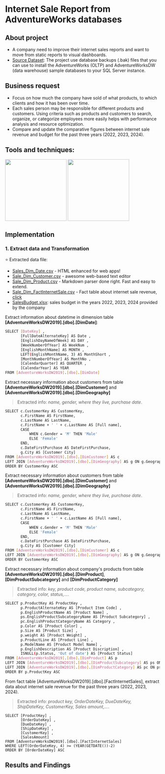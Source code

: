 
# Internet Sale Report from AdventureWorks databases 

## About project
- A company need to improve  their internet sales reports and want to move from static reports to visual dashboards.
- [Source Dataset](https://learn.microsoft.com/en-us/sql/samples/adventureworks-install-configure?view=sql-server-ver16&tabs=ssms): The project use database backups (.bak) files that you can use to install the AdventureWorks (OLTP) and AdventureWorksDW (data warehouse) sample databases to your SQL Server instance.
## Business request
- Focus on how much the company have sold of what products, to which clients and how it has been over time.
- Each sales person may be responsible for different products and customers. Using criteria such as products and customers to search, organize, or categorize employees more easily helps with performance analysis and resource optimization.
- Compare and update the comparative figures between internet sale revenue and budget for the past three years (2022, 2023, 2024).
## Tools and techniques:

<img src="https://logonoid.com/images/sql-server-logo.png" width="200"> <img src="https://seeklogo.com/images/P/power-bi-microsoft-logo-E4FC8DE4A9-seeklogo.com.png" width="200">

## Implementation
### 1. Extract data and Transformation
⭐ Extracted data file:

- [Sales_Dim_Date.csv](https://github.com/Thereddinosaur13/Data_Analytics_Porfolio/blob/main/Sale/Sales_Dim_Date.csv) - HTML enhanced for web apps!
- [Sale_Dim_Customer.csv](https://github.com/Thereddinosaur13/Data_Analytics_Porfolio/blob/main/Sale/Sale_Dim_Customer.csv) - awesome web-based text editor
- [Sale_Dim_Product.csv](https://github.com/Thereddinosaur13/Data_Analytics_Porfolio/blob/main/Sale/Sale_Dim_Product.csv) - Markdown parser done right. Fast and easy to extend.
- [Sale_Dim_FactInternetSale.csv](https://github.com/Thereddinosaur13/Data_Analytics_Porfolio/blob/main/Sale/Sale_Dim_FactInternetSale.csv) - Fact table about internet sale revenue, [click](**[AdventureWorksDW2019].[dbo].[DimDate]**)
- [SalesBudget.xlsx](https://github.com/Thereddinosaur13/Data_Analytics_Porfolio/blob/main/Sale/SalesBudget.xlsx): sales budget in the years 2022, 2023, 2024 provided by the company

Extract information about datetime in dimension table **[AdventureWorksDW2019].[dbo].[DimDate]**:
 
```sh
SELECT [DateKey] ,
       [FullDateAlternateKey] AS Date ,
       [EnglishDayNameOfWeek] AS DAY ,
       [WeekNumberOfYear] AS WeekNum ,
       [EnglishMonthName] AS MONTH ,
       LEFT(EnglishMonthName, 3) AS MonthShort ,
       [MonthNumberOfYear] AS MonthNo ,
       [CalendarQuarter] AS QUARTER ,
       [CalendarYear] AS YEAR
FROM [AdventureWorksDW2019].[dbo].[DimDate]
```
Extract necessary information about customers from table **[AdventureWorksDW2019].[dbo].[DimCustomer]** and **[AdventureWorksDW2019].[dbo].[DimGeography]**
> Extracted info: *name, gender, where they live, purchase date*.
```sh
SELECT c.CustomerKey AS CustomerKey,
       c.FirstName AS FirstName,
       c.LastName AS LastName,
       c.FirstName + ' ' + c.LastName AS [Full name],
       CASE
           WHEN c.Gender = 'M' THEN 'Male'
           ELSE 'Female'
       END,
       c.DateFirstPurchase AS DateFirstPurchase,
       g.City AS [Customer City]
FROM [AdventureWorksDW2019].[dbo].[DimCustomer] AS c
LEFT JOIN [AdventureWorksDW2019].[dbo].[DimGeography] AS g ON g.GeographyKey = c.GeographyKey
ORDER BY CustomerKey ASC
```
Extract necessary information about customers from table **[AdventureWorksDW2019].[dbo].[DimCustomer]** and **[AdventureWorksDW2019].[dbo].[DimGeography]**
> Extracted info: *name, gender, where they live, purchase date*.
```sh
SELECT c.CustomerKey AS CustomerKey,
       c.FirstName AS FirstName,
       c.LastName AS LastName,
       c.FirstName + ' ' + c.LastName AS [Full name],
       CASE
           WHEN c.Gender = 'M' THEN 'Male'
           ELSE 'Female'
       END,
       c.DateFirstPurchase AS DateFirstPurchase,
       g.City AS [Customer City]
FROM [AdventureWorksDW2019].[dbo].[DimCustomer] AS c
LEFT JOIN [AdventureWorksDW2019].[dbo].[DimGeography] AS g ON g.GeographyKey = c.GeographyKey
ORDER BY CustomerKey ASC
```
Extract necessary information about company's products from table **[AdventureWorksDW2019].[dbo].[DimProduct]**, **[DimProductSubcategory]** and **[DimProductCategory]**
> Extracted info: *key, product code, product name, subcategory, category, color, status,...*.
```sh
SELECT p.ProductKey AS ProductKey ,
       p.ProductAlternateKey AS [Product Item Code] ,
       p.EnglishProductName AS [Product Name] ,
       ps.EnglishProductSubcategoryName AS [Product Subcategory] ,
       pc.EnglishProductCategoryName AS Category ,
       p.Color AS [Product Color] ,
       p.Size AS [Product Size] ,
       p.weight AS [Product Weight] ,
       p.ProductLine AS [Product Line] ,
       p.ModelName AS [Product Model Name] ,
       p.EnglishDescription AS [Product Discription] ,
       ISNULL(p.Status, 'Out of date') AS [Product Status]
FROM [AdventureWorksDW2019].[dbo].[DimProduct] AS p
LEFT JOIN [AdventureWorksDW2019].[dbo].[DimProductSubcategory] AS ps ON ps.ProductSubcategoryKey = p.ProductSubcategoryKey
LEFT JOIN [AdventureWorksDW2019].[dbo].[DimProductCategory] AS pc ON ps.ProductCategoryKey = pc.ProductCategoryKey
ORDER BY p.ProductKey ASC
```
From fact table [AdventureWorksDW2019].[dbo].[FactInternetSales], extract data about internet sale revenue for the past three years (2022, 2023, 2024).
> Extracted info: *product key, OrderDateKey, DueDateKey, ShipDateKey, CustomerKey, Sales amount,...*.
```
SELECT [ProductKey] ,
       [OrderDateKey] ,
       [DueDateKey] ,
       [ShipDateKey] ,
       [CustomerKey] ,
       [SalesAmount]
FROM [AdventureWorksDW2019].[dbo].[FactInternetSales]
WHERE LEFT(OrderDateKey, 4) >= (YEAR(GETDATE())-2)
ORDER BY [OrderDateKey] ASC
```
## Results and Findings

 
